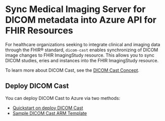 # Sync Medical Imaging Server for DICOM metadata into Azure API for FHIR Resources

For healthcare organizations seeking to integrate clinical and imaging data through the FHIR® standard, `dicom-cast` enables synchronizing of DICOM image changes to FHIR ImagingStudy resource. This allows you to sync DICOM studies, eries and instances into the FHIR ImagingStudy resource.

To learn more about DICOM Cast, see the [DICOM Cast Concept](/docs/Concepts/dicom-cast.md).

## Deploy DICOM Cast

You can deploy DICOM Cast to Azure via two methods:

* [Quickstart on deploy DICOM Cast](../quickstart/dicom-cast.md)
* [Sample DICOM Cast ARM Template](../converter/dicom-cast/samples/template/default-azuredeploy.md)
